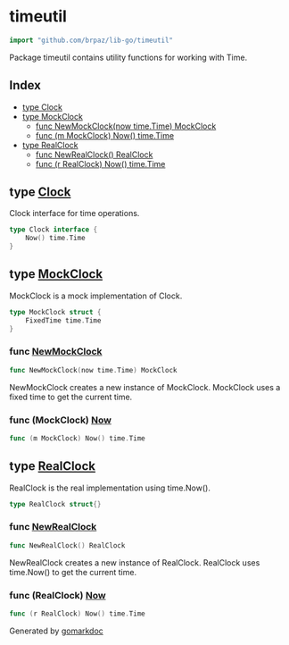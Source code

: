 <!-- Code generated by gomarkdoc. DO NOT EDIT -->

# timeutil

```go
import "github.com/brpaz/lib-go/timeutil"
```

Package timeutil contains utility functions for working with Time.

## Index

- [type Clock](<#Clock>)
- [type MockClock](<#MockClock>)
  - [func NewMockClock\(now time.Time\) MockClock](<#NewMockClock>)
  - [func \(m MockClock\) Now\(\) time.Time](<#MockClock.Now>)
- [type RealClock](<#RealClock>)
  - [func NewRealClock\(\) RealClock](<#NewRealClock>)
  - [func \(r RealClock\) Now\(\) time.Time](<#RealClock.Now>)


<a name="Clock"></a>
## type [Clock](<https://github.com/brpaz/lib-go/blob/main/timeutil/clock.go#L6-L8>)

Clock interface for time operations.

```go
type Clock interface {
    Now() time.Time
}
```

<a name="MockClock"></a>
## type [MockClock](<https://github.com/brpaz/lib-go/blob/main/timeutil/clock.go#L30-L32>)

MockClock is a mock implementation of Clock.

```go
type MockClock struct {
    FixedTime time.Time
}
```

<a name="NewMockClock"></a>
### func [NewMockClock](<https://github.com/brpaz/lib-go/blob/main/timeutil/clock.go#L18>)

```go
func NewMockClock(now time.Time) MockClock
```

NewMockClock creates a new instance of MockClock. MockClock uses a fixed time to get the current time.

<a name="MockClock.Now"></a>
### func \(MockClock\) [Now](<https://github.com/brpaz/lib-go/blob/main/timeutil/clock.go#L34>)

```go
func (m MockClock) Now() time.Time
```



<a name="RealClock"></a>
## type [RealClock](<https://github.com/brpaz/lib-go/blob/main/timeutil/clock.go#L23>)

RealClock is the real implementation using time.Now\(\).

```go
type RealClock struct{}
```

<a name="NewRealClock"></a>
### func [NewRealClock](<https://github.com/brpaz/lib-go/blob/main/timeutil/clock.go#L12>)

```go
func NewRealClock() RealClock
```

NewRealClock creates a new instance of RealClock. RealClock uses time.Now\(\) to get the current time.

<a name="RealClock.Now"></a>
### func \(RealClock\) [Now](<https://github.com/brpaz/lib-go/blob/main/timeutil/clock.go#L25>)

```go
func (r RealClock) Now() time.Time
```



Generated by [gomarkdoc](<https://github.com/princjef/gomarkdoc>)

